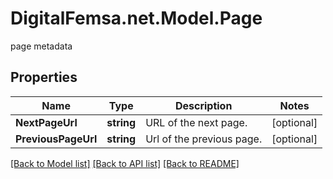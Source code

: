 # DigitalFemsa.net.Model.Page
page metadata

## Properties

Name | Type | Description | Notes
------------ | ------------- | ------------- | -------------
**NextPageUrl** | **string** | URL of the next page. | [optional] 
**PreviousPageUrl** | **string** | Url of the previous page. | [optional] 

[[Back to Model list]](../README.md#documentation-for-models) [[Back to API list]](../README.md#documentation-for-api-endpoints) [[Back to README]](../README.md)

